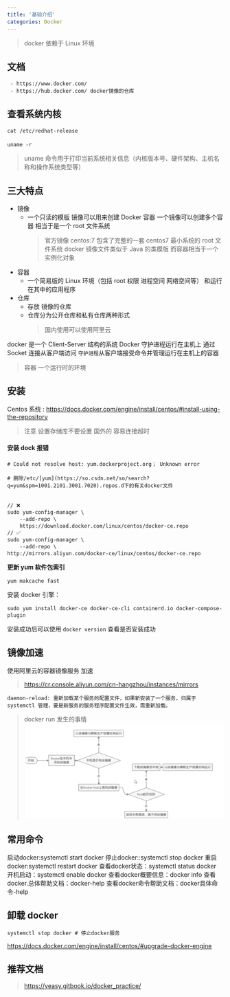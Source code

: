 ```yaml
---
title: '基础介绍'
categories: Docker
---
```


> docker 依赖于 Linux 环境

## 文档

     - https://www.docker.com/
     - https://hub.docker.com/ docker镜像的仓库

## 查看系统内核

```shell
cat /etc/redhat-release

uname -r
```

> uname 命令用于打印当前系统相关信息（内核版本号、硬件架构、主机名称和操作系统类型等）

## 三大特点

- 镜像
  - 一个只读的模版 镜像可以用来创建 Docker 容器 一个镜像可以创建多个容器 相当于是一个 root 文件系统
    > 官方镜像 centos:7 包含了完整的一套 centos7 最小系统的 root 文件系统
    > docker 镜像文件类似于 Java 的类模版 而容器相当于一个实例化对象
- 容器
  - 一个简易版的 Linux 环境（包括 root 权限 进程空间 网络空间等） 和运行在其中的应用程序
- 仓库
  - 存放 镜像的仓库
  - 仓库分为公开仓库和私有仓库两种形式
    > 国内使用可以使用阿里云

docker 是一个 Client-Server 结构的系统 Docker 守护进程运行在主机上 通过 Socket 连接从客户端访问 `守护进程`从客户端接受命令并管理运行在主机上的容器

> 容器 一个运行时的环境

## 安装

Centos 系统 :
https://docs.docker.com/engine/install/centos/#install-using-the-repository

> 注意 设置存储库不要设置 国外的 容易连接超时

#### 安装 dock 报错

```shell
# Could not resolve host: yum.dockerproject.org； Unknown error

# 删除/etc/[yum](https://so.csdn.net/so/search?q=yum&spm=1001.2101.3001.7020).repos.d下的有关docker文件
```

```shell

// ❌
sudo yum-config-manager \
    --add-repo \
    https://download.docker.com/linux/centos/docker-ce.repo
// ✅
sudo yum-config-manager \
    --add-repo \
http://mirrors.aliyun.com/docker-ce/linux/centos/docker-ce.repo
```

**更新 yum 软件包索引**

```shell
yum makcache fast
```

安装 docker 引擎：

```shell
sudo yum install docker-ce docker-ce-cli containerd.io docker-compose-plugin
```

安装成功后可以使用
`docker version` 查看是否安装成功

## 镜像加速

使用阿里云的容器镜像服务 加速

> https://cr.console.aliyun.com/cn-hangzhou/instances/mirrors

```shell
daemon-reload: 重新加载某个服务的配置文件，如果新安装了一个服务，归属于 systemctl 管理，要是新服务的服务程序配置文件生效，需重新加载。
```

> docker run 发生的事情
> ![docker run 发生的事情](../../assets/docker-run.png)


## 常用命令

启动docker:systemctl start docker
停止docker::systemctl stop docker
重启docker:systemctl restart docker
查看docker状态：systemctl status docker
开机启动：systemctl enable docker
查看docker概要信息：docker info
查看docker.总体帮助文档：docker-help
查看docker命令帮助文档：docker具体命令-help

## 卸载 docker

```shell
systemctl stop docker # 停止docker服务
```

https://docs.docker.com/engine/install/centos/#upgrade-docker-engine


## 推荐文档
> https://yeasy.gitbook.io/docker_practice/